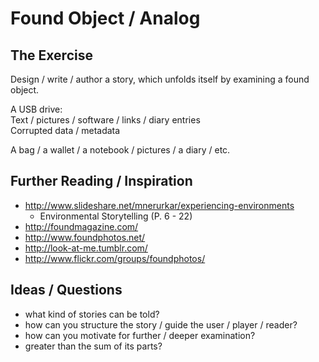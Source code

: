 # Found Object / Analog

## The Exercise

Design / write / author a story, which unfolds itself by examining a found object.

A USB drive:  
Text / pictures / software / links / diary entries  
Corrupted data / metadata

A bag / a wallet / a notebook / pictures / a diary / etc.

## Further Reading / Inspiration

- <a href="http://www.slideshare.net/mnerurkar/experiencing-environments" target="_blank">http://www.slideshare.net/mnerurkar/experiencing-environments</a>
	- Environmental Storytelling (P. 6 - 22)
- <a href="http://foundmagazine.com/" target="_blank">http://foundmagazine.com/</a>
- <a href="http://www.foundphotos.net/" target="_blank">http://www.foundphotos.net/</a>
- <a href="http://look-at-me.tumblr.com/" target="_blank">http://look-at-me.tumblr.com/</a>
- <a href="http://www.flickr.com/groups/foundphotos/" target="_blank">http://www.flickr.com/groups/foundphotos/</a>

## Ideas / Questions

- what kind of stories can be told?
- how can you structure the story / guide the user / player / reader?
- how can you motivate for further / deeper examination?
- greater than the sum of its parts?
